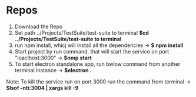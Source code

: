 # Repos
1. Download the Repo
2. Set path ../Projects/TestSuite/test-suite to terminal
    <b>$cd ../Projects/TestSuite/test-suite to terminal</b>
3. run npm install, whicj will install all the dependencies -> <b>$ npm install</b>
4. Start project by run command, that will start the service on port "loaclhost:3000"  -> <b>$nmp start</b>
5. To start electron standalone app, run bwlow command from another terminal instance -> <b>$electron .</b>
    
Note: To kill the service run on port 3000 run the command from terminal -> <b>$lsof -nti:3004 | xargs kill -9</b>
